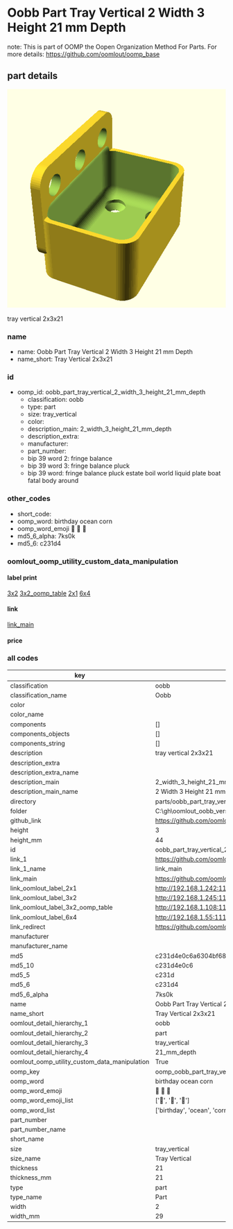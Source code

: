 # Oobb Part Tray Vertical 2 Width 3 Height 21 mm Depth  

note: This is part of OOMP the Oopen Organization Method For Parts. For more details: https://github.com/oomlout/oomp_base

##  part details
  

[![](3dpr.png)](3dpr.png)

tray vertical 2x3x21



### name
* name: Oobb Part Tray Vertical 2 Width 3 Height 21 mm Depth
* name_short: Tray Vertical 2x3x21 
### id
* oomp_id: oobb_part_tray_vertical_2_width_3_height_21_mm_depth
  * classification: oobb
  * type: part
  * size: tray_vertical
  * color: 
  * description_main: 2_width_3_height_21_mm_depth
  * description_extra: 
  * manufacturer: 
  * part_number: 
  * bip 39 word 2: fringe balance
  * bip 39 word 3: fringe balance pluck
  * bip 39 word: fringe balance pluck estate boil world liquid plate boat fatal body around

### other_codes
* short_code: 
* oomp_word: birthday ocean corn
* oomp_word_emoji :birthday: :ocean: :corn:
* md5_6_alpha: 7ks0k
* md5_6: c231d4






### oomlout_oomp_utility_custom_data_manipulation
#### label print
[3x2](http://192.168.1.245:1112/?label=oomp%207ks0k)
[3x2_oomp_table](http://192.168.1.108:1112/?label=oomp%207ks0k)
[2x1](http://192.168.1.242:1112/?label=oomp%207ks0k)
[6x4](http://192.168.1.55:1112/?label=oomp%207ks0k)    

#### link

[link_main](https://github.com/oomlout/oomlout_oobb_version_4_generated_parts/tree/main/navigation_oomp/oobb/part/tray_vertical/2_width_3_height_21_mm_depth/part)                              

#### price







### all codes 
| key | value |  
| --- | --- |  
| classification | oobb |  
| classification_name | Oobb |  
| color |  |  
| color_name |  |  
| components | [] |  
| components_objects | [] |  
| components_string | [] |  
| description | tray vertical 2x3x21 |  
| description_extra |  |  
| description_extra_name |  |  
| description_main | 2_width_3_height_21_mm_depth |  
| description_main_name | 2 Width 3 Height 21 mm Depth |  
| directory | parts/oobb_part_tray_vertical_2_width_3_height_21_mm_depth |  
| folder | C:\gh\oomlout_oobb_version_4_generated_parts\parts\oobb_part_tray_vertical_2_width_3_height_21_mm_depth |  
| github_link | https://github.com/oomlout/oomlout_oomp_part_src/tree/main/parts/oobb_part_tray_vertical_2_width_3_height_21_mm_depth |  
| height | 3 |  
| height_mm | 44 |  
| id | oobb_part_tray_vertical_2_width_3_height_21_mm_depth |  
| link_1 | https://github.com/oomlout/oomlout_oobb_version_4_generated_parts/tree/main/navigation_oomp/oobb/part/tray_vertical/2_width_3_height_21_mm_depth/part |  
| link_1_name | link_main |  
| link_main | https://github.com/oomlout/oomlout_oobb_version_4_generated_parts/tree/main/navigation_oomp/oobb/part/tray_vertical/2_width_3_height_21_mm_depth/part |  
| link_oomlout_label_2x1 | http://192.168.1.242:1112/?label=oomp%207ks0k |  
| link_oomlout_label_3x2 | http://192.168.1.245:1112/?label=oomp%207ks0k |  
| link_oomlout_label_3x2_oomp_table | http://192.168.1.108:1112/?label=oomp%207ks0k |  
| link_oomlout_label_6x4 | http://192.168.1.55:1112/?label=oomp%207ks0k |  
| link_redirect | https://github.com/oomlout/oomlout_oobb_version_4_generated_parts/tree/main/parts/oobb_tray_vertical_02_03_21 |  
| manufacturer |  |  
| manufacturer_name |  |  
| md5 | c231d4e0c6a6304bf68c84d74d446ae8 |  
| md5_10 | c231d4e0c6 |  
| md5_5 | c231d |  
| md5_6 | c231d4 |  
| md5_6_alpha | 7ks0k |  
| name | Oobb Part Tray Vertical 2 Width 3 Height 21 mm Depth |  
| name_short | Tray Vertical 2x3x21  |  
| oomlout_detail_hierarchy_1 | oobb |  
| oomlout_detail_hierarchy_2 | part |  
| oomlout_detail_hierarchy_3 | tray_vertical |  
| oomlout_detail_hierarchy_4 | 21_mm_depth |  
| oomlout_oomp_utility_custom_data_manipulation | True |  
| oomp_key | oomp_oobb_part_tray_vertical_2_width_3_height_21_mm_depth |  
| oomp_word | birthday ocean corn |  
| oomp_word_emoji | :birthday: :ocean: :corn: |  
| oomp_word_emoji_list | [':birthday:', ':ocean:', ':corn:'] |  
| oomp_word_list | ['birthday', 'ocean', 'corn'] |  
| part_number |  |  
| part_number_name |  |  
| short_name |  |  
| size | tray_vertical |  
| size_name | Tray Vertical |  
| thickness | 21 |  
| thickness_mm | 21 |  
| type | part |  
| type_name | Part |  
| width | 2 |  
| width_mm | 29 |  
